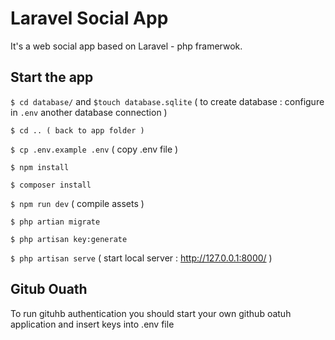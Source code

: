 # Laravel Social App

It's a web social app based on Laravel - php framerwok.

## Start the app

`$ cd database/` and `$touch database.sqlite`  ( to create database : configure in `.env` another database connection )

`$ cd .. ( back to app folder )`

`$ cp .env.example .env` ( copy .env file )

`$ npm install`

`$ composer install`

`$ npm run dev` ( compile assets )

`$ php artian migrate`

`$ php artisan key:generate`

`$ php artisan serve` ( start local server : http://127.0.0.1:8000/ )

## Gitub Ouath

To run gituhb authentication you should start your own github oatuh application and insert keys into .env file
